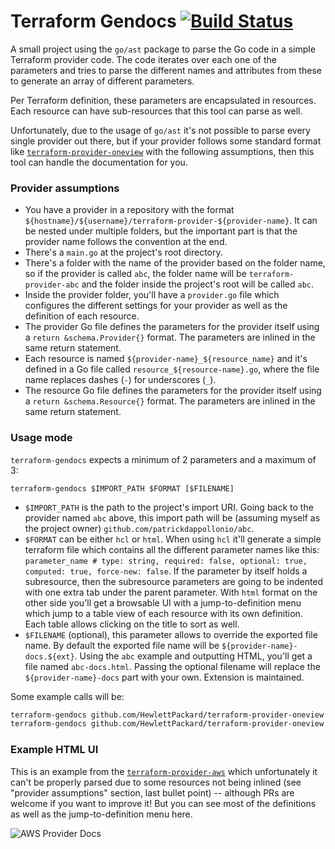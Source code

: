 # Terraform Gendocs [![Build Status](https://travis-ci.com/patrickdappollonio/terraform-gendocs.svg?token=EXg9HysCEtbxxFpp8VYg&branch=master)](https://travis-ci.com/patrickdappollonio/terraform-gendocs)

A small project using the `go/ast` package to parse the Go code in a simple Terraform provider code.
The code iterates over each one of the parameters and tries to parse the different names and attributes
from these to generate an array of different parameters.

Per Terraform definition, these parameters are encapsulated in resources. Each resource can have sub-resources
that this tool can parse as well.

Unfortunately, due to the usage of `go/ast` it's not possible to parse every single provider out there, but
if your provider follows some standard format like [`terraform-provider-oneview`](https://github.com/HewlettPackard/terraform-provider-oneview)
with the following assumptions, then this tool can handle the documentation for you.

### Provider assumptions

* You have a provider in a repository with the format `${hostname}/${username}/terraform-provider-${provider-name}`.
  It can be nested under multiple folders, but the important part is that the provider name follows the convention
  at the end.
* There's a `main.go` at the project's root directory.
* There's a folder with the name of the provider based on the folder name, so if the provider is called `abc`, the folder
  name will be `terraform-provider-abc` and the folder inside the project's root will be called `abc`.
* Inside the provider folder, you'll have a `provider.go` file which configures the different settings for your provider
  as well as the definition of each resource.
* The provider Go file defines the parameters for the provider itself using a `return &schema.Provider{}` format. The
  parameters are inlined in the same return statement.
* Each resource is named `${provider-name}_${resource_name}` and it's defined in a Go file called `resource_${resource-name}.go`,
  where the file name replaces dashes (`-`) for underscores (`_`).
* The resource Go file defines the parameters for the provider itself using a `return &schema.Resource{}` format. The
  parameters are inlined in the same return statement.

### Usage mode

`terraform-gendocs` expects a minimum of 2 parameters and a maximum of 3:

```
terraform-gendocs $IMPORT_PATH $FORMAT [$FILENAME]
```

* `$IMPORT_PATH` is the path to the project's import URI. Going back to the provider named `abc` above, this import
  path will be (assuming myself as the project owner) `github.com/patrickdappollonio/abc`.
* `$FORMAT` can be either `hcl` or `html`. When using `hcl` it'll generate a simple terraform file which contains
  all the different parameter names like this: `parameter_name # type: string, required: false, optional: true, computed: true, force-new: false`.
  If the parameter by itself holds a subresource, then the subresource parameters are going to be indented with one extra tab
  under the parent parameter. With `html` format on the other side you'll get a browsable UI with a jump-to-definition menu
  which jump to a table view of each resource with its own definition. Each table allows clicking on the title to sort as well.
* `$FILENAME` (optional), this parameter allows to override the exported file name. By default the exported file name will be
  `${provider-name}-docs.${ext}`. Using the `abc` example and outputting HTML, you'll get a file named `abc-docs.html`. Passing
  the optional filename will replace the `${provider-name}-docs` part with your own. Extension is maintained.

Some example calls will be:

```bash
terraform-gendocs github.com/HewlettPackard/terraform-provider-oneview html      # this will generate an HTML documentation for `terraform-provider-oneview` in an output file called `terraform-docs.html`
terraform-gendocs github.com/HewlettPackard/terraform-provider-oneview hcl mytf  # this will generate an HCL .tf documentation for `terraform-provider-oneview` in an output file called `mytf.tf`
```

### Example HTML UI

This is an example from the [`terraform-provider-aws`](https://github.com/terraform-providers/terraform-provider-aws) which
unfortunately it can't be properly parsed due to some resources not being inlined (see "provider assumptions" section, last bullet point)
-- although PRs are welcome if you want to improve it! But you can see most of the definitions as well as the jump-to-definition menu here.

![AWS Provider Docs](https://i.imgur.com/8X0mWR0.png)
